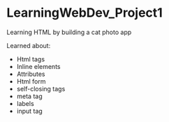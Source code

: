 # LearningWebDev_Project1
Learning HTML by building a cat photo app

Learned about:
  - Html tags
  - Inline elements
  - Attributes
  - Html form
  - self-closing tags
  - meta tag
  - labels
  - input tag
